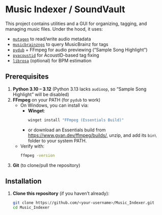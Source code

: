 # Music Indexer / SoundVault

This project contains utilities and a GUI for organizing, tagging, and managing music files. Under the hood, it uses:

- [`mutagen`](https://mutagen.readthedocs.io/) to read/write audio metadata  
- [`musicbrainzngs`](https://musicbrainzngs.readthedocs.io/) to query MusicBrainz for tags  
- [`pydub`](https://github.com/jiaaro/pydub) + FFmpeg for audio previewing (“Sample Song Highlight”)  
- [`pyacoustid`](https://github.com/beetbox/pyacoustid) for AcoustID-based tag fixing  
- [`librosa`](https://librosa.org/) (optional) for BPM estimation  

## Prerequisites

1. **Python 3.10 – 3.12** (Python 3.13 lacks `audioop`, so “Sample Song Highlight” will be disabled)  
2. **FFmpeg** on your PATH (for `pydub` to work)  
   - On Windows, you can install via:
     - **Winget**:  
       ```powershell
       winget install "FFmpeg (Essentials Build)"
       ```
     - or download an Essentials build from https://www.gyan.dev/ffmpeg/builds/, unzip, and add its `bin\` folder to your system PATH.  
   - Verify with:  
     ```bash
     ffmpeg -version
     ```
3. **Git** (to clone/pull the repository)

## Installation

1. **Clone this repository** (if you haven’t already):
   ```bash
   git clone https://github.com/<your-username>/Music_Indexer.git
   cd Music_Indexer
